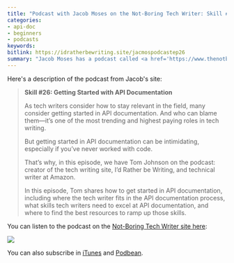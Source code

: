 ```yaml
---
title: "Podcast with Jacob Moses on the Not-Boring Tech Writer: Skill #26: Getting Started with API Documentation"
categories:
- api-doc
- beginners
- podcasts
keywords:
bitlink: https://idratherbewriting.site/jacmospodcastep26
summary: "Jacob Moses has a podcast called <a href='https://www.thenotboringtechwriter.com'>The Not-Boring Tech Writer</a>. Recently, he interviewed me for an episode titled <a href='https://www.thenotboringtechwriter.com/blog/2019/9/30/skill-26'>Skill #26: Getting Started with API Documentation</a>."
---
```


Here's a description of the podcast from Jacob's site:

> **Skill #26: Getting Started with API Documentation**
>
> As tech writers consider how to stay relevant in the field, many consider getting started in API documentation. And who can blame them—it’s one of the most trending and highest paying roles in tech writing.
>
> But getting started in API documentation can be intimidating, especially if you’ve never worked with code.
>
> That’s why, in this episode, we have Tom Johnson on the podcast: creator of the tech writing site, I’d Rather be Writing, and technical writer at Amazon.
>
> In this episode, Tom shares how to get started in API documentation, including where the tech writer fits in the API documentation process, what skills tech writers need to excel at API documentation, and where to find the best resources to ramp up those skills.

You can listen to the podcast on the [Not-Boring Tech Writer site here](ttps://www.thenotboringtechwriter.com/blog/2019/9/30/skill-26):

<a href="https://www.thenotboringtechwriter.com/blog/2019/9/30/skill-26"><img src="https://idratherbewritingmedia.com/images/jacobmosespodcastepisode26.png"/></a>

You can also subscribe in [iTunes](https://podcasts.apple.com/us/podcast/the-not-boring-tech-writer/id1093182479) and [Podbean](https://jacobmoses.podbean.com/).
